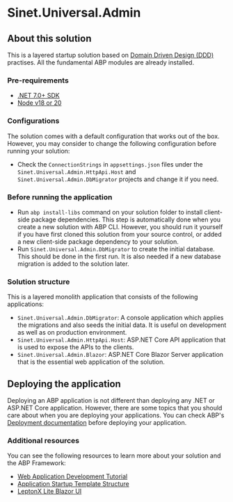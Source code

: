 # Sinet.Universal.Admin

## About this solution

This is a layered startup solution based on [Domain Driven Design (DDD)](https://docs.abp.io/en/abp/latest/Domain-Driven-Design) practises. All the fundamental ABP modules are already installed. 

### Pre-requirements

* [.NET 7.0+ SDK](https://dotnet.microsoft.com/download/dotnet)
* [Node v18 or 20](https://nodejs.org/en)

### Configurations

The solution comes with a default configuration that works out of the box. However, you may consider to change the following configuration before running your solution:

* Check the `ConnectionStrings` in `appsettings.json` files under the `Sinet.Universal.Admin.HttpApi.Host` and `Sinet.Universal.Admin.DbMigrator` projects and change it if you need.

### Before running the application

* Run `abp install-libs` command on your solution folder to install client-side package dependencies. This step is automatically done when you create a new solution with ABP CLI. However, you should run it yourself if you have first cloned this solution from your source control, or added a new client-side package dependency to your solution.
* Run `Sinet.Universal.Admin.DbMigrator` to create the initial database. This should be done in the first run. It is also needed if a new database migration is added to the solution later.

### Solution structure

This is a layered monolith application that consists of the following applications:

* `Sinet.Universal.Admin.DbMigrator`: A console application which applies the migrations and also seeds the initial data. It is useful on development as well as on production environment.
* `Sinet.Universal.Admin.HttpApi.Host`: ASP.NET Core API application that is used to expose the APIs to the clients.
* `Sinet.Universal.Admin.Blazor`: ASP.NET Core Blazor Server application that is the essential web application of the solution.

## Deploying the application

Deploying an ABP application is not different than deploying any .NET or ASP.NET Core application. However, there are some topics that you should care about when you are deploying your applications. You can check ABP's [Deployment documentation](https://docs.abp.io/en/abp/latest/Deployment/Index) before deploying your application.

### Additional resources

You can see the following resources to learn more about your solution and the ABP Framework:

* [Web Application Development Tutorial](https://docs.abp.io/en/abp/latest/Tutorials/Part-1)
* [Application Startup Template Structure](https://docs.abp.io/en/abp/latest/Startup-Templates/Application)
* [LeptonX Lite Blazor UI](https://docs.abp.io/en/abp/latest/Themes/LeptonXLite/Blazor?UI=Blazor)
